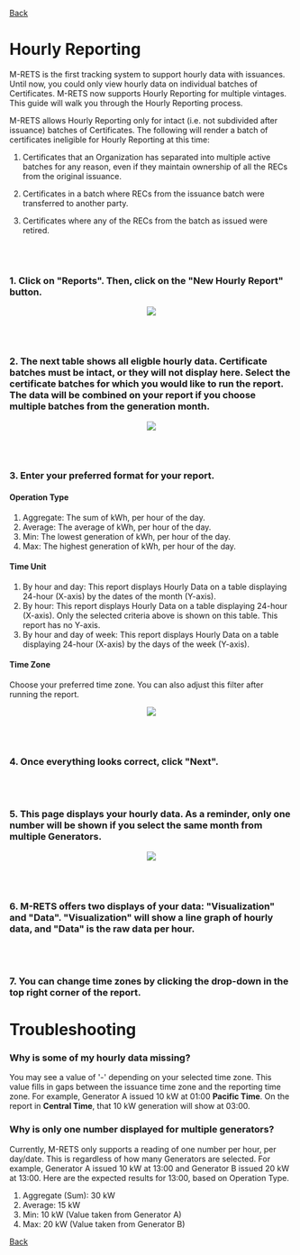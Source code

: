 [Back](https://mrets.github.io/Help/index)

# Hourly Reporting

M-RETS is the first tracking system to support hourly data with issuances. Until now, you could only view hourly data on individual batches of Certificates. M-RETS now supports Hourly Reporting for multiple vintages. This guide will walk you through the Hourly Reporting process. 

M-RETS allows Hourly Reporting only for intact (i.e. not subdivided after issuance) batches of Certificates. The following will render a batch of certificates ineligible for Hourly Reporting at this time:

1. Certificates that an Organization has separated into multiple active batches for any reason, even if they maintain ownership of all the RECs from the original issuance.

2. Certificates in a batch where RECs from the issuance batch were transferred to another party.

3. Certificates where any of the RECs from the batch as issued were retired.

<br>
</br>

### 1. Click on "Reports". Then, click on the "New Hourly Report" button.

<p align="center">
  <img src="https://github.com/mrets/photos/blob/master/hourly_reporting_1.png?raw=true">
</p>

<br>
</br>

### 2. The next table shows all eligble hourly data. Certificate batches must be intact, or they will not display here. Select the certificate batches for which you would like to run the report. The data will be combined on your report if you choose multiple batches from the generation month.

<p align="center">
  <img src="https://github.com/mrets/photos/blob/master/Hourly_reporting_2.png?raw=true">
</p>

<br>
</br>

### 3. Enter your preferred format for your report.

#### Operation Type
1. Aggregate: The sum of kWh, per hour of the day.
2. Average: The average of kWh, per hour of the day.
3. Min: The lowest generation of kWh, per hour of the day.
4. Max: The highest generation of kWh, per hour of the day.
#### Time Unit
1. By hour and day: This report displays Hourly Data on a table displaying 24-hour (X-axis) by the dates of the month (Y-axis).
2. By hour: This report displays Hourly Data on a table displaying 24-hour (X-axis). Only the selected criteria above is shown on this table. This report has no Y-axis.
3. By hour and day of week: This report displays Hourly Data on a table displaying 24-hour (X-axis) by the days of the week (Y-axis).
#### Time Zone
Choose your preferred time zone. You can also adjust this filter after running the report.

<p align="center">
  <img src="https://github.com/mrets/photos/blob/master/Hourly_reporting_3.png?raw=true">
</p>

<br>
</br>

### 4. Once everything looks correct, click "Next".

<br>
</br>

### 5. This page displays your hourly data. As a reminder, only one number will be shown if you select the same month from multiple Generators.

<p align="center">
  <img src="https://github.com/mrets/photos/blob/master/hourly_reporting_4.png?raw=true">
</p>

<br>
</br>

### 6. M-RETS offers two displays of your data: "Visualization" and "Data". "Visualization" will show a line graph of hourly data, and "Data" is the raw data per hour. 

<br>
</br>

### 7. You can change time zones by clicking the drop-down in the top right corner of the report.


# Troubleshooting
### Why is some of my hourly data missing?
You may see a value of '-' depending on your selected time zone. This value fills in gaps between the issuance time zone and the reporting time zone. For example, Generator A issued 10 kW at 01:00 **Pacific Time**. On the report in **Central Time**, that 10 kW generation will show at 03:00.

### Why is only one number displayed for multiple generators?
Currently, M-RETS only supports a reading of one number per hour, per day/date. This is regardless of how many Generators are selected. For example, Generator A issued 10 kW at 13:00 and Generator B issued 20 kW at 13:00. Here are the expected results for 13:00, based on Operation Type.

1. Aggregate (Sum): 30 kW
2. Average: 15 kW
3. Min: 10 kW (Value taken from Generator A)
4. Max: 20 kW (Value taken from Generator B)

[Back](https://mrets.github.io/Help/index)
